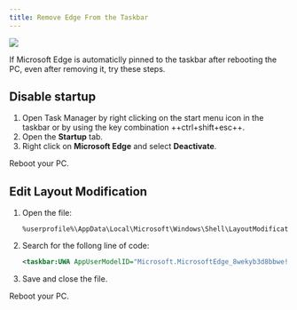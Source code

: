 ```yaml
---
title: Remove Edge From the Taskbar
---
```


![](/assets/images/ms-edge-ban.png)

If Microsoft Edge is automaticlly pinned to the taskbar after rebooting the PC, even after removing it, try these steps.

## Disable startup

<div class="steps" markdown>

1. Open Task Manager by right clicking on the start menu icon in the taskbar or by using the key combination ++ctrl+shift+esc++.
2. Open the **Startup** tab.
3. Right click on **Microsoft Edge** and select **Deactivate**.

</div>

Reboot your PC.

## Edit Layout Modification

<div class="steps" markdown>

1. Open the file: 

    ```
    %userprofile%\AppData\Local\Microsoft\Windows\Shell\LayoutModification.xml`.
    ```

1. Search for the follong line of code:

    ```xml
    <taskbar:UWA AppUserModelID="Microsoft.MicrosoftEdge_8wekyb3d8bbwe!MicrosoftEdge" />
    ```

1. Save and close the file.

</div>

Reboot your PC.